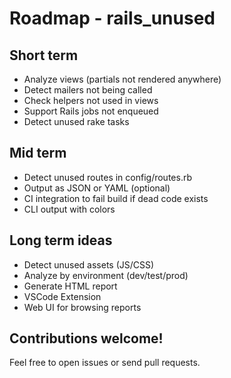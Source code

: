 # Roadmap - rails_unused

## Short term

- Analyze views (partials not rendered anywhere)
- Detect mailers not being called
- Check helpers not used in views
- Support Rails jobs not enqueued
- Detect unused rake tasks

## Mid term

- Detect unused routes in config/routes.rb
- Output as JSON or YAML (optional)
- CI integration to fail build if dead code exists
- CLI output with colors

## Long term ideas

- Detect unused assets (JS/CSS)
- Analyze by environment (dev/test/prod)
- Generate HTML report
- VSCode Extension
- Web UI for browsing reports

## Contributions welcome!

Feel free to open issues or send pull requests.
